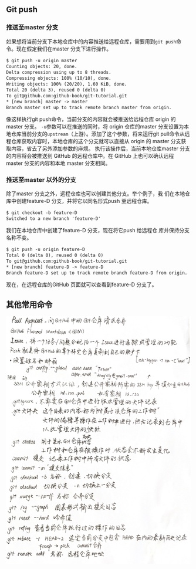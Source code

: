 
## Git push
### 推送至master 分支
如果想将当前分支下本地仓库中的内容推送给远程仓库，需要用到`git push`命令。现在假定我们在master 分支下进行操作。
```
$ git push -u origin master
Counting objects: 20, done.
Delta compression using up to 8 threads.
Compressing objects: 100% (10/10), done.
Writing objects: 100% (20/20), 1.60 KiB, done.
Total 20 (delta 3), reused 0 (delta 0)
To git@github.com:github-book/git-tutorial.git
* [new branch] master -> master
Branch master set up to track remote branch master from origin.
```
像这样执行git push命令，当前分支的内容就会被推送给远程仓库 origin 的master 分支。
`-u`参数可以在推送的同时，将 origin 仓库的master 分支设置为本地仓库当前分支的`upstream`（上游）。添加了这个参数，将来运行git pull命令从远程仓库获取内容时，本地仓库的这个分支就可以直接从 origin 的 master 分支获取内容，省去了另外添加参数的麻烦。
执行该操作后，当前本地仓库master 分支的内容将会被推送到 GitHub 的远程仓库中。在 GitHub 上也可以确认远程 master 分支的内容和本地 master 分支相同。

### 推送至master 以外的分支
除了master 分支之外，远程仓库也可以创建其他分支。举个例子，我
们在本地仓库中创建feature-D 分支，并将它以同名形式push 至远程仓库。
```
$ git checkout -b feature-D
Switched to a new branch 'feature-D'
```
我们在本地仓库中创建了feature-D 分支，现在将它push 给远程仓
库并保持分支名称不变。

```
$ git push -u origin feature-D
Total 0 (delta 0), reused 0 (delta 0)
To git@github.com:github-book/git-tutorial.git
* [new branch] feature-D -> feature-D
Branch feature-D set up to track remote branch feature-D from origin.
```
现在，在远程仓库的GitHub 页面就可以查看到feature-D 分支了。


## 其他常用命令
![GitHub基本命令](Github基本命令.jpg)